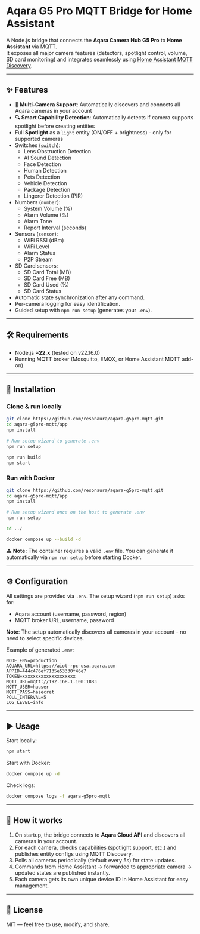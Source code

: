 # Aqara G5 Pro MQTT Bridge for Home Assistant

A Node.js bridge that connects the **Aqara Camera Hub G5 Pro** to **Home Assistant** via MQTT.  
It exposes all major camera features (detectors, spotlight control, volume, SD card monitoring) and integrates seamlessly using [Home Assistant MQTT Discovery](https://www.home-assistant.io/docs/mqtt/discovery/).

---

## ✨ Features

- **🎥 Multi-Camera Support**: Automatically discovers and connects all Aqara cameras in your account
- **🔍 Smart Capability Detection**: Automatically detects if camera supports spotlight before creating entities
- Full **Spotlight** as a `light` entity (ON/OFF + brightness) - only for supported cameras
- Switches (`switch`):
  - Lens Obstruction Detection
  - AI Sound Detection
  - Face Detection
  - Human Detection
  - Pets Detection
  - Vehicle Detection
  - Package Detection
  - Lingerer Detection (PIR)
- Numbers (`number`):
  - System Volume (%)
  - Alarm Volume (%)
  - Alarm Tone
  - Report Interval (seconds)
- Sensors (`sensor`):
  - WiFi RSSI (dBm)
  - WiFi Level
  - Alarm Status
  - P2P Stream
- SD Card sensors:
  - SD Card Total (MB)
  - SD Card Free (MB)
  - SD Card Used (%)
  - SD Card Status
- Automatic state synchronization after any command.
- Per-camera logging for easy identification.
- Guided setup with `npm run setup` (generates your `.env`).

---

## 🛠 Requirements

- Node.js **≈22.x** (tested on v22.16.0)
- Running MQTT broker (Mosquitto, EMQX, or Home Assistant MQTT add-on)

---

## 🚀 Installation

### Clone & run locally

```bash
git clone https://github.com/resonaura/aqara-g5pro-mqtt.git
cd aqara-g5pro-mqtt/app
npm install

# Run setup wizard to generate .env
npm run setup

npm run build
npm start
```

### Run with Docker

```bash
git clone https://github.com/resonaura/aqara-g5pro-mqtt.git
cd aqara-g5pro-mqtt/app
npm install

# Run setup wizard once on the host to generate .env
npm run setup

cd ../

docker compose up --build -d
```

⚠️ **Note:** The container requires a valid `.env` file.
You can generate it automatically via `npm run setup` before starting Docker.

---

## ⚙️ Configuration

All settings are provided via `.env`.
The setup wizard (`npm run setup`) asks for:

- Aqara account (username, password, region)
- MQTT broker URL, username, password

**Note**: The setup automatically discovers all cameras in your account - no need to select specific devices.

Example of generated `.env`:

```env
NODE_ENV=production
AQUARA_URL=https://aiot-rpc-usa.aqara.com
APPID=444c476ef7135e53330f46e7
TOKEN=xxxxxxxxxxxxxxxxxxxx
MQTT_URL=mqtt://192.168.1.100:1883
MQTT_USER=hauser
MQTT_PASS=hasecret
POLL_INTERVAL=5
LOG_LEVEL=info
```

---

## ▶️ Usage

Start locally:

```bash
npm start
```

Start with Docker:

```bash
docker compose up -d
```

Check logs:

```bash
docker compose logs -f aqara-g5pro-mqtt
```

---

## 📡 How it works

1. On startup, the bridge connects to **Aqara Cloud API** and discovers all cameras in your account.
2. For each camera, checks capabilities (spotlight support, etc.) and publishes entity configs using MQTT Discovery.
3. Polls all cameras periodically (default every 5s) for state updates.
4. Commands from Home Assistant → forwarded to appropriate camera → updated states are published instantly.
5. Each camera gets its own unique device ID in Home Assistant for easy management.

---

## 📜 License

MIT — feel free to use, modify, and share.
